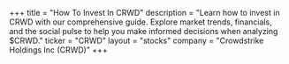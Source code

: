 +++
title = "How To Invest In CRWD"
description = "Learn how to invest in CRWD with our comprehensive guide. Explore market trends, financials, and the social pulse to help you make informed decisions when analyzing $CRWD."
ticker = "CRWD"
layout = "stocks"
company = "Crowdstrike Holdings Inc (CRWD)"
+++

